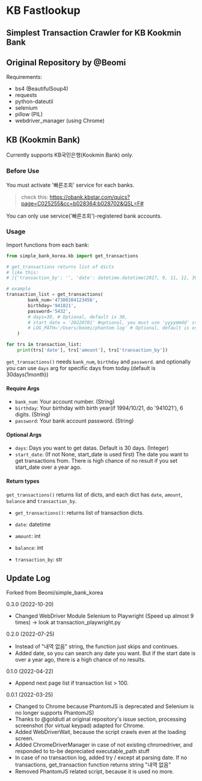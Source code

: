 # KB Fastlookup


## Simplest Transaction Crawler for KB Kookmin Bank
## Original Repository by @Beomi

Requirements:

- bs4 (BeautifulSoup4)
- requests
- python-dateutil
- selenium
- pillow (PIL)
- webdriver_manager (using Chrome)

## KB (Kookmin Bank)

Currently supports KB국민은행(Kookmin Bank) only.

### Before Use

You must activate '빠른조회' service for each banks.

> check this: https://obank.kbstar.com/quics?page=C025255&cc=b028364:b028702&QSL=F#

You can only use service('빠른조회')-registered bank accounts.

### Usage

Import functions from each bank:

```python
from simple_bank_korea.kb import get_transactions

# get_transactions returns list of dicts
# like this:
# [{'transaction_by': '', 'date': datetime.datetime(2017, 9, 11, 12, 39, 42), 'amount': 50, 'balance': 394}]

# example
transaction_list = get_transactions(
        bank_num='47380204123456',
        birthday='941021',
        password='5432',
        # days=30, # Optional, default is 30,
        # start_date = '20220701' #optional, you must use 'yyyymmdd' style.
        # LOG_PATH='/Users/beomi/phantom.log' # Optional, default is os.path.devnull (no log)
    )

for trs in transaction_list:
    print(trs['date'], trs['amount'], trs['transaction_by'])
```

`get_transactions()` needs `bank_num`, `birthday` and `password`. and optionally you can use `days` arg for specific days from today.(default is 30days(1month))

#### Require Args

- `bank_num`: Your account number. (String)
- `birthday`: Your birthday with birth year(if 1994/10/21, do '941021'), 6 digits. (String)
- `password`: Your bank account password. (String)

#### Optional Args

- `days`: Days you want to get datas. Default is 30 days. (Integer)
- `start_date`: (If not None, start_date is used first) The date you want to get transactions from. There is high chance of no result if you set start_date over a year ago.

#### Return types

`get_transactions()` returns list of dicts, and each dict has `date`, `amount`, `balance` and `transaction_by`.

- `get_transactions()`: returns list of transaction dicts.

- `date`: datetime
- `amount`: int
- `balance`: int
- `transaction_by`: str


## Update Log

Forked from Beomi/simple_bank_korea

0.3.0 (2022-10-20)
- Changed WebDriver Module Selenium to Playwright (Speed up almost 9 times) -> look at transaction_playwright.py

0.2.0 (2022-07-25)
- Instead of "내역 없음" string, the function just skips and continues.
- Added date, so you can search any date you want. But if the start date is over a year ago, there is a high chance of no results.

0.1.0 (2022-04-22)
- Append next page list if transaction list > 100.

0.0.1 (2022-03-25)
- Changed to Chrome because PhantomJS is deprecated and Selenium is no longer supports PhantomJS)
- Thanks to @goldiutl at original repository's issue section, processing screenshot (for virtual keypad) adapted for Chrome.
- Added WebDriverWait, because the script crawls even at the loading screen.
- Added ChromeDriverManager in case of not existing chromedriver, and responded to to-be depreciated executable_path stuff
- In case of no transaction log, added try / except at parsing date. If no transactions, get_transaction function returns string "내역 없음"
- Removed PhantomJS related script, because it is used no more.
